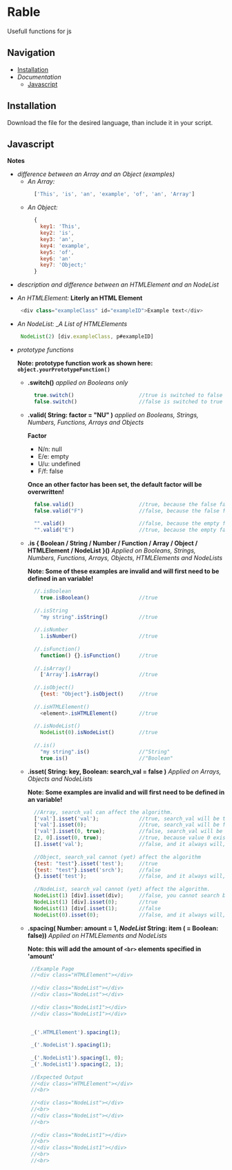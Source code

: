 # Rable

Usefull functions for js

## Navigation
- [Installation](#Installation)
- _Documentation_
  * [Javascript](#Javascript)

## Installation

Download the file for the desired language, than include it in your script.

## Javascript

__Notes__
* _difference between an Array and an Object (examples)_
  - _An Array:_
    ```javascript
      ['This', 'is', 'an', 'example', 'of', 'an', 'Array']
    ```
  - _An Object:_
    ```javascript
      {
        key1: 'This',
        key2: 'is',
        key3: 'an',
        key4: 'example',
        key5: 'of',
        key6: 'an'
        key7: 'Object;'
      }
    ```
* _description and difference between an HTMLElement and an NodeList_
 - _An HTMLElement:_
   __Literly an HTML Element__
   ```javascript
    <div class="exampleClass" id="exampleID">Example text</div>
   ```
 - _An NodeList:_
   __A List of HTMLElements_
   ```javascript
    NodeList(2) [div.exampleClass, p#exampleID]
   ```

* _prototype functions_
  
    __Note: prototype function work as shown here: ```object.yourPrototypeFunction()```__
    
    - __.switch()__
      _applied on Booleans only_
      ```javascript
        true.switch()                     //true is switched to false
        false.switch()                    //false is switched to true
      ```
    - __.valid( String: factor = "NU" )__
      _applied on Booleans, Strings, Numbers, Functions, Arrays and Objects_
      
      __Factor__
        - N/n: null
        - E/e: empty
        - U/u: undefined
        - F/f: false
        
        __Once an other factor has been set, the default factor will be overwritten!__
      
      ```javascript
        false.valid()                     //true, because the false factor has not been set.
        false.valid("F")                  //false, because the false factor has been set.
        
        "".valid()                        //false, because the empty factor has not been set.
        "".valid("E")                     //true, because the empty factor has been set.
      ```
    - __.is { Boolean / String / Number / Function / Array / Object / HTMLElement / NodeList }()__
      _Applied on Booleans, Strings, Numbers, Functions, Arrays, Objects, HTMLElements and NodeLists_
      
      __Note: Some of these examples are invalid and will first need to be defined in an variable!__
      
      ```javascript
        //.isBoolean
          true.isBoolean()                //true
        
        //.isString
          "my string".isString()          //true
          
        //.isNumber
          1.isNumber()                    //true
          
        //.isFunction()
          function() {}.isFunction()      //true
          
        //.isArray()
          ['Array'].isArray()             //true
        
        //.isObject()
          {test: "Object"}.isObject()     //true
          
        //.isHTMLElement()
          <element>.isHTMLElement()       //true
          
        //.isNodeList()
          NodeList(0).isNodeList()        //true
          
        //.is()
          "my string".is()                //"String"
          true.is()                       //"Boolean"
      ```
    - __.isset( String: key, Boolean: search_val = false )__
      _Applied on Arrays, Objects and NodeLists_
      
      __Note: Some examples are invalid and will first need to be defined in an variable!__
      
      ```javascript
        //Array, search_val can affect the algorithm.
        ['val'].isset('val');             //true, search_val will be true because its searching an array and input is a var
        ['val'].isset(0);                 //true, search_val will be false because its searching an array and input is a number
        ['val'].isset(0, true);           //false, search_val will be true because it has been told so. value 0 doesnt exist
        [2, 0].isset(0, true);            //true, because value 0 exists in array
        [].isset('val');                  //false, and it always will, because it's empty
        
        //Object, search_val cannot (yet) affect the algorithm
        {test: "test"}.isset('test');     //true
        {test: "test"}.isset('srch');     //false
        {}.isset('test');                 //false, and it always will, because it's empty
        
        //NodeList, search_val cannot (yet) affect the algorithm.
        NodeList(1) [div].isset(div);     //false, you cannot search by element name
        NodeList(1) [div].isset(0);       //true
        NodeList(1) [div[.isset(1);       //false
        NodeList(0).isset(0);             //false, and it always will, because there are no elements in this case
      ```
    - __.spacing( Number: amount = 1, *NodeList* String: item ( = Boolean: false))__
      _Applied on HTMLElements and NodeLists_
      
      __Note: this will add the amount of ```<br>``` elements specified in 'amount'__
      
      ```javascript
       //Example Page
       //<div class="HTMLElement"></div>
       
       //<div class="NodeList"></div>
       //<div class="NodeList"></div>
       
       //<div class="NodeList1"></div>
       //<div class="NodeList1"></div>
      
      
       _('.HTMLElement').spacing(1);
        
       _('.NodeList').spacing(1);
        
       _('.NodeList1').spacing(1, 0);
       _('.NodeList1').spacing(2, 1);
        
       //Expected Output
       //<div class="HTMLElement"></div>
       //<br>
       
       //<div class="NodeList"></div>
       //<br>
       //<div class="NodeList"></div>
       //<br>
       
       //<div class="NodeList1"></div>
       //<br>
       //<div class="NodeList1"></div>
       //<br>
       //<br>
        
        
      ```
